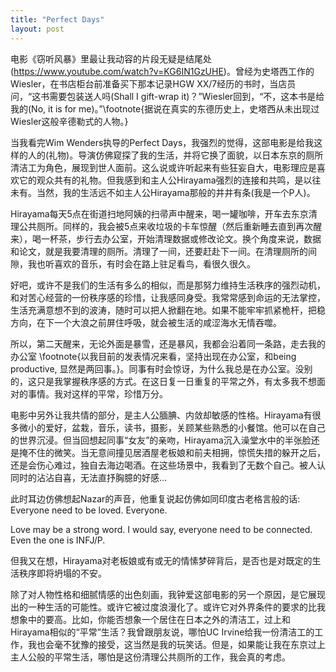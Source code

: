```yaml
---
title: "Perfect Days"
layout: post
---
```

电影《窃听风暴》里最让我动容的片段无疑是结尾处(https://www.youtube.com/watch?v=KG6IN1GzUHE)。曾经为史塔西工作的Wiesler，在书店柜台前准备买下那本记录HGW XX/7经历的书时，当店员问，“这书需要包装送人吗(Shall I gift-wrap it)？”Wiesler回到，“不，这本书是给我的(No, it is for me)。”\footnote{据说在真实的东德历史上，史塔西从未出现过Wiesler这般辛德勒式的人物。}

当我看完Wim Wenders执导的Perfect Days，我强烈的觉得，这部电影是给我这样的人的(礼物)。导演仿佛窥探了我的生活，并将它换了面貌，以日本东京的厕所清洁工为角色，展现到世人面前。这么说或许听起来有些狂妄自大，电影理应是喜欢它的观众共有的礼物。但我感到和主人公Hirayama强烈的连接和共鸣，是以往未有。当然，我的生活远不如主人公Hirayama那般的井井有条(我是一个P人)。

Hirayama每天5点在街道扫地阿姨的扫帚声中醒来，喝一罐咖啡，开车去东京清理公共厕所。同样的，我会被5点来收垃圾的卡车惊醒（然后重新睡去直到再次醒来），喝一杯茶，步行去办公室，开始清理数据或修改论文。换个角度来说，数据和论文，就是我要清理的厕所。清理了一间，还要赶赴下一间。在清理厕所的间隙，我也听喜欢的音乐，有时会在路上驻足看鸟，看很久很久。

好吧，或许不是我们的生活有多么的相似，而是那努力维持生活秩序的强烈动机，和对苦心经营的一份秩序感的珍惜，让我感同身受。我常常感到命运的无法掌控，生活充满意想不到的波涛，随时可以把人掀翻在地。如果不能牢牢抓紧桅杆，把稳方向，在下一个大浪之前屏住呼吸，就会被生活的咸涩海水无情吞噬。

所以，第二天醒来，无论外面是暴雪，还是暴风，我都会沿着同一条路，走去我的办公室 \footnote{以我目前的发表情况来看，坚持出现在办公室，和being productive, 显然是两回事。}。同事有时会惊讶，为什么我总是在办公室。没别的，这只是我掌握秩序感的方式。在这日复一日重复的平常之外，有太多我不想面对的事情。我对这样的平常，珍惜万分。

电影中另外让我共情的部分，是主人公腼腆、内敛却敏感的性格。Hirayama有很多微小的爱好，盆栽，音乐，读书，摄影，关顾某些熟悉的小餐馆。他可以在自己的世界沉浸。但当回想起同事“女友”的亲吻，Hirayama沉入澡堂水中的半张脸还是掩不住的微笑。当无意间撞见居酒屋老板娘和前夫相拥，惊慌失措的躲开之后，还是会伤心难过，独自去海边喝酒。在这些场景中，我看到了无数个自己。被人认同时的沾沾自喜，无法直抒胸臆的好感...

此时耳边仿佛想起Nazar的声音，他重复说起仿佛如同印度古老格言般的话: Everyone need to be loved. Everyone. 

Love may be a strong word. I would say, everyone need to be connected. Even the one is INFJ/P. 

但我又在想，Hirayama对老板娘或有或无的情愫梦碎背后，是否也是对既定的生活秩序即将坍塌的不安。

除了对人物性格和细腻情感的出色刻画，我钟爱这部电影的另一个原因，是它展现出的一种生活的可能性。或许它被过度浪漫化了。或许它对外界条件的要求的比我想象中的要高。比如，你能否想象一个居住在日本之外的清洁工，过上和Hirayama相似的“平常”生活？我曾跟朋友说，哪怕UC Irvine给我一份清洁工的工作，我也会毫不犹豫的接受，这当然是我的玩笑话。但是，如果能让我在东京过上主人公般的平常生活，哪怕是这份清理公共厕所的工作，我会真的考虑。

